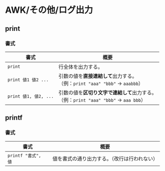 # AWK/その他/ログ出力

## print

### 書式

| 書式                  | 概要                                                         |
| --------------------- | ------------------------------------------------------------ |
| `print`               | 行全体を出力する。                                           |
| `print 値1 値2 ...`   | 引数の値を**直接連結して**出力する。<br />（例：`print "aaa" "bbb"` -> `aaabbb`） |
| `print 値1, 値2, ...` | 引数の値を**区切り文字で連結して**出力する。<br />（例：`print "aaa" "bbb"` -> `aaa bbb`） |

## printf

### 書式

| 書式                | 概要                                         |
| ------------------- | -------------------------------------------- |
| `printf "書式", 値` | 値を書式の通り出力する。（改行は行われない） |

